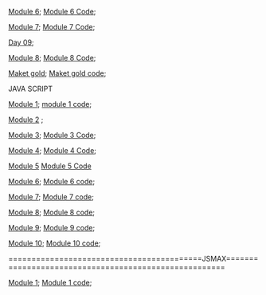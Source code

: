 [Module 6](https://umberban.github.io/boot_camp/html-css/module_6/);
[Module 6 Code](https://github.com/Umberban/boot_camp/tree/master/html-css/module_6);

[Module 7](https://umberban.github.io/boot_camp/html-css/module_7/);
[Module 7 Code](https://github.com/Umberban/boot_camp/tree/master/html-css/module_7);

[Day 09](https://umberban.github.io/boot_camp/Day/day09/);

[Module 8](https://umberban.github.io/boot_camp/html-css/module_8/);
[Module 8 Code](https://github.com/Umberban/boot_camp/tree/master/html-css/module_8);

[Maket gold](https://umberban.github.io/boot_camp/Day/day11/maket);
[Maket gold code](https://github.com/Umberban/boot_camp/tree/master/Day/day11/maket);

JAVA SCRIPT

[Module 1](https://umberban.github.io/boot_camp/JavaScript/module_1/module_1);
[module 1 code](https://github.com/Umberban/boot_camp/tree/master/JavaScript/module_1/module_1);

[Module 2](https://umberban.github.io/boot_camp/JavaScript/module_2/module_2) ;


[Module 3](https://umberban.github.io/boot_camp/JavaScript/module_3/module_3);
[Module 3 Code](https://github.com/Umberban/boot_camp/tree/master/JavaScript/module_3/module_3);


[Module 4](https://umberban.github.io/boot_camp/JavaScript/module_4);
[Module 4 Code](https://github.com/Umberban/boot_camp/tree/master/JavaScript/module_4);



[Module 5](https://umberban.github.io/boot_camp/JavaScript/module_5)
[Module 5 Code](https://github.com/Umberban/boot_camp/tree/master/JavaScript/module_5)



[Module 6](https://umberban.github.io/boot_camp/JavaScript/module_6);
[Module 6 code](https://github.com/Umberban/boot_camp/tree/master/JavaScript/module_6);




[Module 7](https://umberban.github.io/boot_camp/JavaScript/module_7);
[Module 7 code](https://github.com/Umberban/boot_camp/tree/master/JavaScript/module_7);


[Module 8](https://umberban.github.io/boot_camp/JavaScript/module_8);
[Module 8 code](https://github.com/Umberban/boot_camp/tree/master/JavaScript/module_8);

[Module 9](https://umberban.github.io/boot_camp/JavaScript/module_9);
[Module 9 code](https://github.com/Umberban/boot_camp/tree/master/JavaScript/module_9);

[Module 10](https://umberban.github.io/boot_camp/JavaScript/module_10);
[Module 10 code](https://github.com/Umberban/boot_camp/tree/master/JavaScript/module_10);

==========================================JSMAX======================================================

[Module 1](https://umberban.github.io/boot_camp/JSMAX/module1);
[Module 1 code](https://github.com/Umberban/boot_camp/tree/master/JSMAX/module1);

